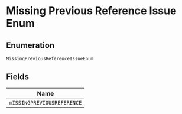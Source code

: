 
# Missing Previous Reference Issue Enum

## Enumeration

`MissingPreviousReferenceIssueEnum`

## Fields

| Name |
|  --- |
| `mISSINGPREVIOUSREFERENCE` |

